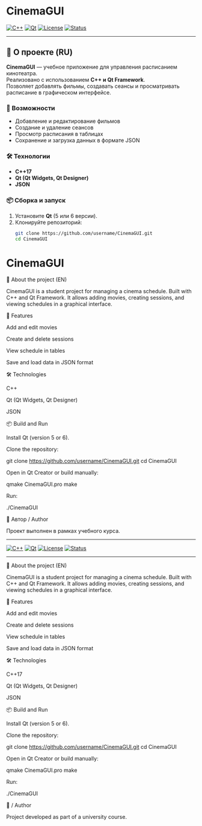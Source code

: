 # CinemaGUI

[![C++](https://img.shields.io/badge/C++-17-blue.svg?logo=c%2B%2B)](https://isocpp.org/)
[![Qt](https://img.shields.io/badge/Qt-5%2F6-green.svg?logo=qt)](https://www.qt.io/)
[![License](https://img.shields.io/badge/license-MIT-yellow.svg)](LICENSE)
[![Status](https://img.shields.io/badge/status-stable-success.svg)]()

---

## 📖 О проекте (RU)
**CinemaGUI** — учебное приложение для управления расписанием кинотеатра.  
Реализовано с использованием **C++ и Qt Framework**.  
Позволяет добавлять фильмы, создавать сеансы и просматривать расписание в графическом интерфейсе.

### 🚀 Возможности
- Добавление и редактирование фильмов  
- Создание и удаление сеансов  
- Просмотр расписания в таблицах  
- Сохранение и загрузка данных в формате JSON  

### 🛠️ Технологии
- **C++17**  
- **Qt (Qt Widgets, Qt Designer)**  
- **JSON**  

### 📦 Сборка и запуск
1. Установите **Qt** (5 или 6 версии).  
2. Клонируйте репозиторий:
   ```bash
   git clone https://github.com/username/CinemaGUI.git
   cd CinemaGUI
# CinemaGUI

📖 About the project (EN)

CinemaGUI is a student project for managing a cinema schedule.
Built with C++ and Qt Framework.
It allows adding movies, creating sessions, and viewing schedules in a graphical interface.

🚀 Features

Add and edit movies

Create and delete sessions

View schedule in tables

Save and load data in JSON format

🛠️ Technologies

C++

Qt (Qt Widgets, Qt Designer)

JSON

📦 Build and Run

Install Qt (version 5 or 6).

Clone the repository:

git clone https://github.com/username/CinemaGUI.git
cd CinemaGUI


Open in Qt Creator or build manually:

qmake CinemaGUI.pro
make


Run:

./CinemaGUI

👤 Автор / Author

Проект выполнен в рамках учебного курса.


---


[![C++](https://img.shields.io/badge/C++-17-blue.svg?logo=c%2B%2B)](https://isocpp.org/)
[![Qt](https://img.shields.io/badge/Qt-5%2F6-green.svg?logo=qt)](https://www.qt.io/)
[![License](https://img.shields.io/badge/license-MIT-yellow.svg)](LICENSE)
[![Status](https://img.shields.io/badge/status-stable-success.svg)]()

---


📖 About the project (EN)

CinemaGUI is a student project for managing a cinema schedule.
Built with C++ and Qt Framework.
It allows adding movies, creating sessions, and viewing schedules in a graphical interface.

🚀 Features

Add and edit movies

Create and delete sessions

View schedule in tables

Save and load data in JSON format

🛠️ Technologies

C++17

Qt (Qt Widgets, Qt Designer)

JSON

📦 Build and Run

Install Qt (version 5 or 6).

Clone the repository:

git clone https://github.com/username/CinemaGUI.git
cd CinemaGUI


Open in Qt Creator or build manually:

qmake CinemaGUI.pro
make


Run:

./CinemaGUI

👤 / Author

Project developed as part of a university course.
